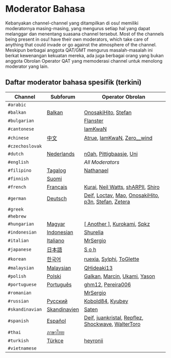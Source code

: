 Moderator Bahasa
=================

Kebanyakan channel-channel yang ditampilkan di osu! memiliki moderatornya masing-masing, yang mengurus setiap hal yang dapat melanggar dan menentang suasana channel tersebut. Most of the channels being present in osu! have their own moderators, which take care of anything that could invade or go against the atmosphere of the channel. Meskipun berbagai anggota QAT/GMT mengurus masalah-masalah ini berkat kewenangan kekuatan mereka, ada juga berbagai orang yang bukan anggota Obrolan Operator QAT yang memoderasi channel untuk menolong moderator yang lain.

Daftar moderator bahasa spesifik (terkini)
------------------------------------------

| Channel | Subforum | Operator Obrolan |
| ------- | -------- | --------- |
| `#arabic` | | |
| `#balkan` | [Balkan](https://osu.ppy.sh/forum/t/83962) | [OnosakiHito](https://osu.ppy.sh/u/290128), [Stefan](https://osu.ppy.sh/u/626907) |
| `#bulgarian` | | [Flanster](https://osu.ppy.sh/u/447818) |
| `#cantonese` | |  [IamKwaN](https://osu.ppy.sh/u/1856463) |
| `#chinese` | [中文](https://osu.ppy.sh/forum/25) | [Atrue](https://osu.ppy.sh/u/1758523), [IamKwaN](https://osu.ppy.sh/u/1856463), [Zero__wind](https://osu.ppy.sh/u/1822830) |
| `#czechoslovak` | | |
| `#dutch` | [Nederlands](https://osu.ppy.sh/forum/69) | [n0ah](https://osu.ppy.sh/u/3086393), [Pittigbaasje](https://osu.ppy.sh/u/2167433), [Uni](https://osu.ppy.sh/u/617106)|
| `#english` | | *All Moderators* |
| `#filipino` | [Tagalog](https://osu.ppy.sh/forum/76) |  [Nathanael](https://osu.ppy.sh/u/2295078) |
| `#finnish` | [Suomi](https://osu.ppy.sh/forum/24) | |
| `#french` | [Français](https://osu.ppy.sh/forum/34) | [Kurai](https://osu.ppy.sh/u/77089), [Neil Watts](https://osu.ppy.sh/u/3048059), [shARPII](https://osu.ppy.sh/u/776257), [Shiro](https://osu.ppy.sh/u/113005) |
| `#german` | [Deutsch](https://osu.ppy.sh/forum/37) | [Deif](https://osu.ppy.sh/u/318565), [Loctav](https://osu.ppy.sh/u/71366), [Mao](https://osu.ppy.sh/u/2204515), [OnosakiHito](https://osu.ppy.sh/u/290128), [p3n](https://osu.ppy.sh/u/123703), [Stefan](https://osu.ppy.sh/u/626907), [Zetera](https://osu.ppy.sh/u/587737) |
| `#greek` | | |
| `#hebrew` | | |
| `#hungarian` | [Magyar](https://osu.ppy.sh/forum/95) | [[ Another ]](https://osu.ppy.sh/u/3416573), [Kurokami](https://osu.ppy.sh/u/260933), [Spkz](https://osu.ppy.sh/u/2964029) |
| `#indonesian` | [Indonesian](https://osu.ppy.sh/forum/73) | [Shurelia](https://osu.ppy.sh/u/3807986) |
| `#italian` | [Italiano](https://osu.ppy.sh/forum/36) | [MrSergio](https://osu.ppy.sh/u/2581696) |
| `#japanese` | [日本語](https://osu.ppy.sh/forum/32) | [S o h](https://osu.ppy.sh/u/2234772) |
| `#korean` | [한국어](https://osu.ppy.sh/forum/58) | [ruexia](https://osu.ppy.sh/u/385069), [Sylphi](https://osu.ppy.sh/u/1399551), [ToGlette](https://osu.ppy.sh/u/1076236) |
| `#malaysian` | [Malaysian](https://osu.ppy.sh/forum/94) | [QHideaki13](https://osu.ppy.sh/u/733998) |
| `#polish` | [Polski](https://osu.ppy.sh/forum/26) | [Galkan](https://osu.ppy.sh/u/169570), [Marcin](https://osu.ppy.sh/u/722665), [Ukami](https://osu.ppy.sh/u/820865), [Yason](https://osu.ppy.sh/u/2574392) |
| `#portuguese` | [Português](https://osu.ppy.sh/forum/74) | [ghm12](https://osu.ppy.sh/u/2594229), [Pereira006](https://osu.ppy.sh/u/537344) |
| `#romanian` | | [MrSergio](https://osu.ppy.sh/u/2581696) |
| `#russian` | [Русский](https://osu.ppy.sh/forum/35) | [Kobold84](https://osu.ppy.sh/u/3227533), [Kyubey](https://osu.ppy.sh/u/2195646) |
| `#skandinavian` | [Skandinavien](https://osu.ppy.sh/forum/77) | [Saten](https://osu.ppy.sh/u/444506) |
| `#spanish` | [Español](https://osu.ppy.sh/forum/33) | [Deif](https://osu.ppy.sh/u/318565), [juankristal](https://osu.ppy.sh/u/443656), [Repflez](https://osu.ppy.sh/u/201392), [Shockwave](https://osu.ppy.sh/u/251631), [WalterToro](https://osu.ppy.sh/u/5281416) |
| `#thai` | [ภาษาไทย](https://osu.ppy.sh/forum/54) | |
| `#turkish` | [Türkçe](https://osu.ppy.sh/forum/93) | [heyronii](https://osu.ppy.sh/u/5642779) |
| `#vietnamese` | | |
 
